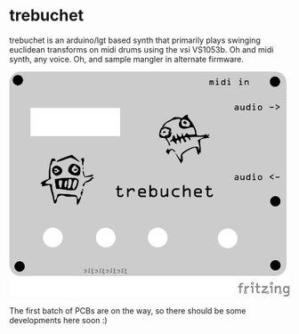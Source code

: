 # trebuchet
trebuchet is an arduino/lgt based synth that primarily plays swinging euclidean transforms on midi drums using the vsi VS1053b. Oh and midi synth, any voice. Oh, and sample mangler in alternate firmware.

![Top PCB](trebuchet-top_pcb.jpg)

The first batch of PCBs are on the way, so there should be some developments here soon :)
